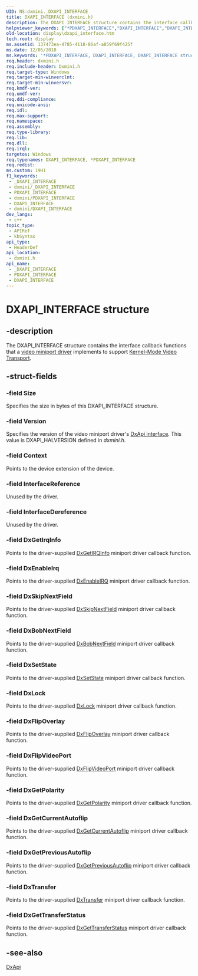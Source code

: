 ```yaml
---
UID: NS:dxmini._DXAPI_INTERFACE
title: DXAPI_INTERFACE (dxmini.h)
description: The DXAPI_INTERFACE structure contains the interface callback functions that a video miniport driver implements to support Kernel-Mode Video Transport.
helpviewer_keywords: ["*PDXAPI_INTERFACE","DXAPI_INTERFACE","DXAPI_INTERFACE structure [Display Devices]","PDXAPI_INTERFACE","PDXAPI_INTERFACE structure pointer [Display Devices]","ddstrcts_99854747-7e4c-4a5a-9252-13f56abdffbc.xml","display.dxapi_interface","dxmini/DXAPI_INTERFACE","dxmini/PDXAPI_INTERFACE"]
old-location: display\dxapi_interface.htm
tech.root: display
ms.assetid: 137473ea-4785-4118-86af-a859f69f425f
ms.date: 12/05/2018
ms.keywords: '*PDXAPI_INTERFACE, DXAPI_INTERFACE, DXAPI_INTERFACE structure [Display Devices], PDXAPI_INTERFACE, PDXAPI_INTERFACE structure pointer [Display Devices], ddstrcts_99854747-7e4c-4a5a-9252-13f56abdffbc.xml, display.dxapi_interface, dxmini/DXAPI_INTERFACE, dxmini/PDXAPI_INTERFACE'
req.header: dxmini.h
req.include-header: Dxmini.h
req.target-type: Windows
req.target-min-winverclnt: 
req.target-min-winversvr: 
req.kmdf-ver: 
req.umdf-ver: 
req.ddi-compliance: 
req.unicode-ansi: 
req.idl: 
req.max-support: 
req.namespace: 
req.assembly: 
req.type-library: 
req.lib: 
req.dll: 
req.irql: 
targetos: Windows
req.typenames: DXAPI_INTERFACE, *PDXAPI_INTERFACE
req.redist: 
ms.custom: 19H1
f1_keywords:
 - _DXAPI_INTERFACE
 - dxmini/_DXAPI_INTERFACE
 - PDXAPI_INTERFACE
 - dxmini/PDXAPI_INTERFACE
 - DXAPI_INTERFACE
 - dxmini/DXAPI_INTERFACE
dev_langs:
 - c++
topic_type:
 - APIRef
 - kbSyntax
api_type:
 - HeaderDef
api_location:
 - dxmini.h
api_name:
 - _DXAPI_INTERFACE
 - PDXAPI_INTERFACE
 - DXAPI_INTERFACE
---
```


# DXAPI_INTERFACE structure


## -description

The DXAPI_INTERFACE structure contains the interface callback functions that a <a href="/windows-hardware/drivers/display/video-miniport-drivers-in-the-windows-2000-display-driver-model">video miniport driver</a> implements to support <a href="/windows-hardware/drivers/display/kernel-mode-video-transport">Kernel-Mode Video Transport</a>.

## -struct-fields

### -field Size

Specifies the size in bytes of this DXAPI_INTERFACE structure.

### -field Version

Specifies the version of the video miniport driver's <a href="/windows-hardware/drivers/ddi/content/index">DxApi interface</a>. This value is DXAPI_HALVERSION defined in <i>dxmini.h</i>.

### -field Context

Points to the device extension of the device.

### -field InterfaceReference

Unused by the driver.

### -field InterfaceDereference

Unused by the driver.

### -field DxGetIrqInfo

Points to the driver-supplied <a href="/windows/desktop/api/dxmini/nc-dxmini-pdx_getirqinfo">DxGetIRQInfo</a> miniport driver callback function.

### -field DxEnableIrq

Points to the driver-supplied <a href="/windows/desktop/api/dxmini/nc-dxmini-pdx_enableirq">DxEnableIRQ</a> miniport driver callback function.

### -field DxSkipNextField

Points to the driver-supplied <a href="/windows/desktop/api/dxmini/nc-dxmini-pdx_skipnextfield">DxSkipNextField</a> miniport driver callback function.

### -field DxBobNextField

Points to the driver-supplied <a href="/windows/desktop/api/dxmini/nc-dxmini-pdx_bobnextfield">DxBobNextField</a> miniport driver callback function.

### -field DxSetState

Points to the driver-supplied <a href="/windows/desktop/api/dxmini/nc-dxmini-pdx_setstate">DxSetState</a> miniport driver callback function.

### -field DxLock

Points to the driver-supplied <a href="/windows/desktop/api/dxmini/nc-dxmini-pdx_lock">DxLock</a> miniport driver callback function.

### -field DxFlipOverlay

Points to the driver-supplied <a href="/windows/desktop/api/dxmini/nc-dxmini-pdx_flipoverlay">DxFlipOverlay</a> miniport driver callback function.

### -field DxFlipVideoPort

Points to the driver-supplied <a href="/windows/desktop/api/dxmini/nc-dxmini-pdx_flipvideoport">DxFlipVideoPort</a> miniport driver callback function.

### -field DxGetPolarity

Points to the driver-supplied <a href="/windows/desktop/api/dxmini/nc-dxmini-pdx_getpolarity">DxGetPolarity</a> miniport driver callback function.

### -field DxGetCurrentAutoflip

Points to the driver-supplied <a href="/windows/desktop/api/dxmini/nc-dxmini-pdx_getcurrentautoflip">DxGetCurrentAutoflip</a> miniport driver callback function.

### -field DxGetPreviousAutoflip

Points to the driver-supplied <a href="/windows/desktop/api/dxmini/nc-dxmini-pdx_getpreviousautoflip">DxGetPreviousAutoflip</a> miniport driver callback function.

### -field DxTransfer

Points to the driver-supplied <a href="/windows/desktop/api/dxmini/nc-dxmini-pdx_transfer">DxTransfer</a> miniport driver callback function.

### -field DxGetTransferStatus

Points to the driver-supplied <a href="/windows/desktop/api/dxmini/nc-dxmini-pdx_gettransferstatus">DxGetTransferStatus</a> miniport driver callback function.

## -see-also

<a href="/windows-hardware/drivers/ddi/content/dxapi/nf-dxapi-dxapi">DxApi</a>

